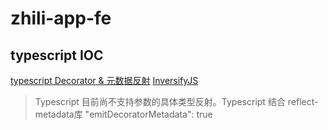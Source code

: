 # zhili-app-fe

## typescript IOC

[typescript Decorator & 元数据反射](https://qianduan.group/posts/59977ed1b963854f926adcec)
[InversifyJS](https://github.com/inversify/InversifyJS)

> Typescript 目前尚不支持参数的具体类型反射。Typescript 结合 reflect-metadata库 "emitDecoratorMetadata": true
